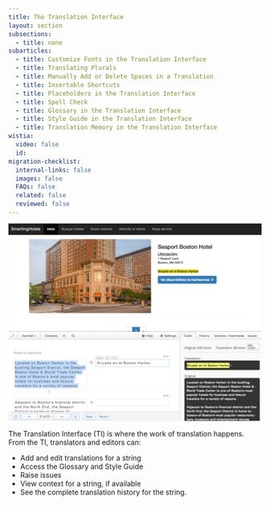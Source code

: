 ```yaml
---
title: The Translation Interface
layout: section
subsections:
  - title: none
subarticles:
  - title: Customize Fonts in the Translation Interface
  - title: Translating Plurals
  - title: Manually Add or Delete Spaces in a Translation
  - title: Insertable Shortcuts
  - title: Placeholders in the Translation Interface
  - title: Spell Check
  - title: Glossary in the Translation Interface
  - title: Style Guide in the Translation Interface
  - title: Translation Memory in the Translation Interface
wistia:
  video: false
  id:
migration-checklist:
  internal-links: false
  images: false
  FAQs: false
  related: false
  reviewed: false
---
```



![](/uploads/versions/busque-hoteles---smartlinghotels---x----1113-867x---.png)

The Translation Interface (TI) is where the work of translation happens. From the TI, translators and editors can:

* Add and edit translations for a string
* Access the Glossary and Style Guide
* Raise issues
* View context for a string, if available
* See the complete translation history for the string.